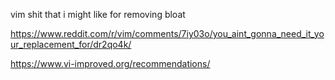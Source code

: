 vim shit that i might like for removing bloat

https://www.reddit.com/r/vim/comments/7iy03o/you_aint_gonna_need_it_your_replacement_for/dr2qo4k/

https://www.vi-improved.org/recommendations/
